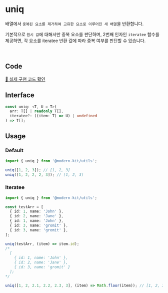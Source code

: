 # uniq

배열에서 `중복된 요소를 제거하여 고유한 요소로 이루어진 새 배열`을 반환합니다.

기본적으로 `원시 값`에 대해서만 중복 요소를 판단하며, 2번째 인자인 `iteratee` 함수를 제공하면, 각 요소를 iteratee 반환 값에 따라 중복 여부를 판단할 수 있습니다.

<br />

## Code
[🔗 실제 구현 코드 확인](https://github.com/modern-agile-team/modern-kit/blob/main/packages/utils/src/array/uniq/index.ts)

## Interface
```ts title="typescript"
const uniq: <T, U = T>(
  arr: T[] | readonly T[],
  iteratee?: ((item: T) => U) | undefined
) => T[];
```

## Usage
### Default
```ts title="typescript"
import { uniq } from '@modern-kit/utils';

uniq([1, 2, 3]); // [1, 2, 3] 
uniq([1, 2, 2, 2, 3]); // [1, 2, 3]
```

### Iteratee
```ts title="typescript"
import { uniq } from '@modern-kit/utils';

const testArr = [
  { id: 1, name: 'John' },
  { id: 2, name: 'Jane' },
  { id: 1, name: 'John' },
  { id: 3, name: 'gromit' },
  { id: 3, name: 'gromit' },
];

uniq(testArr, (item) => item.id);
/*
  [
    { id: 1, name: 'John' },
    { id: 2, name: 'Jane' },
    { id: 3, name: 'gromit' }
  ];
*/

uniq([1, 2, 2.1, 2.2, 2.3, 3], (item) => Math.floor(item)); // [1, 2, 3]
```